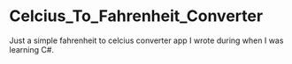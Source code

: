 # Celcius_To_Fahrenheit_Converter

Just a simple fahrenheit to celcius converter app I wrote during when I was learning C#.
